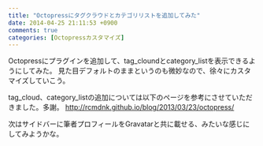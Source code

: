 ```yaml
---
title: "Octopressにタグクラウドとカテゴリリストを追加してみた"
date: 2014-04-25 21:11:53 +0900
comments: true
categories: [Octopressカスタマイズ]
---
```


Octopressにプラグインを追加して、tag_cloundとcategory_listを表示できるようにしてみた。
見た目デフォルトのままというのも微妙なので、徐々にカスタマイズしていこう。

tag_cloud、category_listの追加については以下のページを参考にさせていただきました。多謝。
http://rcmdnk.github.io/blog/2013/03/23/octopress/

次はサイドバーに筆者プロフィールをGravatarと共に載せる、みたいな感じにしてみようかな。
